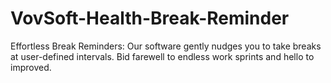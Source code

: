 # VovSoft-Health-Break-Reminder
Effortless Break Reminders: Our software gently nudges you to take breaks at user-defined intervals. Bid farewell to endless work sprints and hello to improved.
